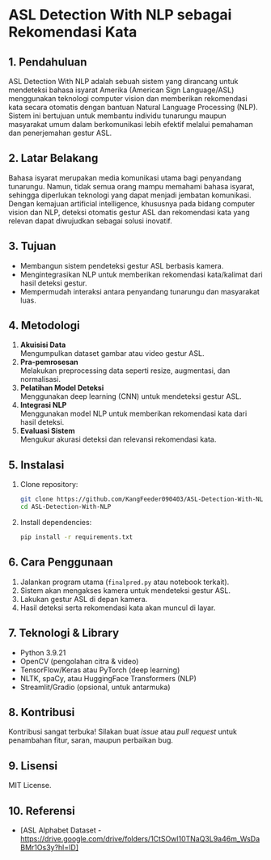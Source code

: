 # ASL Detection With NLP sebagai Rekomendasi Kata

## 1. Pendahuluan

ASL Detection With NLP adalah sebuah sistem yang dirancang untuk mendeteksi bahasa isyarat Amerika (American Sign Language/ASL) menggunakan teknologi computer vision dan memberikan rekomendasi kata secara otomatis dengan bantuan Natural Language Processing (NLP). Sistem ini bertujuan untuk membantu individu tunarungu maupun masyarakat umum dalam berkomunikasi lebih efektif melalui pemahaman dan penerjemahan gestur ASL.

## 2. Latar Belakang

Bahasa isyarat merupakan media komunikasi utama bagi penyandang tunarungu. Namun, tidak semua orang mampu memahami bahasa isyarat, sehingga diperlukan teknologi yang dapat menjadi jembatan komunikasi. Dengan kemajuan artificial intelligence, khususnya pada bidang computer vision dan NLP, deteksi otomatis gestur ASL dan rekomendasi kata yang relevan dapat diwujudkan sebagai solusi inovatif.

## 3. Tujuan

- Membangun sistem pendeteksi gestur ASL berbasis kamera.
- Mengintegrasikan NLP untuk memberikan rekomendasi kata/kalimat dari hasil deteksi gestur.
- Mempermudah interaksi antara penyandang tunarungu dan masyarakat luas.

## 4. Metodologi

1. **Akuisisi Data**  
   Mengumpulkan dataset gambar atau video gestur ASL.
2. **Pra-pemrosesan**  
   Melakukan preprocessing data seperti resize, augmentasi, dan normalisasi.
3. **Pelatihan Model Deteksi**  
   Menggunakan deep learning (CNN) untuk mendeteksi gestur ASL.
4. **Integrasi NLP**  
   Menggunakan model NLP untuk memberikan rekomendasi kata dari hasil deteksi.
5. **Evaluasi Sistem**  
   Mengukur akurasi deteksi dan relevansi rekomendasi kata.

## 5. Instalasi

1. Clone repository:
   ```bash
   git clone https://github.com/KangFeeder090403/ASL-Detection-With-NLP.git
   cd ASL-Detection-With-NLP
   ```
2. Install dependencies:
   ```bash
   pip install -r requirements.txt
   ```

## 6. Cara Penggunaan

1. Jalankan program utama (`finalpred.py` atau notebook terkait).
2. Sistem akan mengakses kamera untuk mendeteksi gestur ASL.
3. Lakukan gestur ASL di depan kamera.
4. Hasil deteksi serta rekomendasi kata akan muncul di layar.

## 7. Teknologi & Library

- Python 3.9.21
- OpenCV (pengolahan citra & video)
- TensorFlow/Keras atau PyTorch (deep learning)
- NLTK, spaCy, atau HuggingFace Transformers (NLP)
- Streamlit/Gradio (opsional, untuk antarmuka)

## 8. Kontribusi

Kontribusi sangat terbuka! Silakan buat *issue* atau *pull request* untuk penambahan fitur, saran, maupun perbaikan bug.

## 9. Lisensi

MIT License.

## 10. Referensi

- [ASL Alphabet Dataset - https://drive.google.com/drive/folders/1CtSOwl10TNaQ3L9a46m_WsDaBMr1Os3y?hl=ID]
